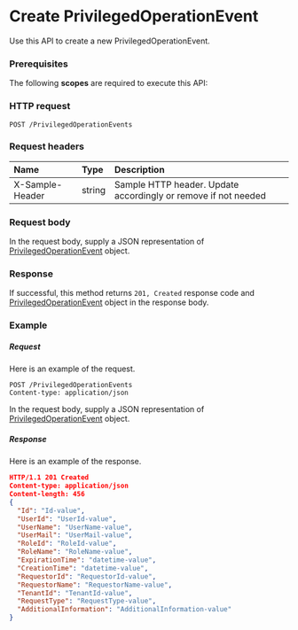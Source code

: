 # Create PrivilegedOperationEvent

Use this API to create a new PrivilegedOperationEvent.
### Prerequisites
The following **scopes** are required to execute this API: 
### HTTP request
<!-- { "blockType": "ignored" } -->
```http
POST /PrivilegedOperationEvents

```
### Request headers
| Name       | Type | Description|
|:---------------|:--------|:----------|
| X-Sample-Header  | string  | Sample HTTP header. Update accordingly or remove if not needed|

### Request body
In the request body, supply a JSON representation of [PrivilegedOperationEvent](../resources/privilegedoperationevent.md) object.


### Response
If successful, this method returns `201, Created` response code and [PrivilegedOperationEvent](../resources/privilegedoperationevent.md) object in the response body.

### Example
##### Request
Here is an example of the request.
<!-- {
  "blockType": "request",
  "name": "create_privilegedoperationevent_from_privilegedoperationevents"
}-->
```http
POST /PrivilegedOperationEvents
Content-type: application/json
```
In the request body, supply a JSON representation of [PrivilegedOperationEvent](../resources/privilegedoperationevent.md) object.
##### Response
Here is an example of the response.
<!-- {
  "blockType": "response",
  "truncated": false,
  "@odata.type": "privilegedoperationevent"
} -->
```json
HTTP/1.1 201 Created
Content-type: application/json
Content-length: 456
{
  "Id": "Id-value",
  "UserId": "UserId-value",
  "UserName": "UserName-value",
  "UserMail": "UserMail-value",
  "RoleId": "RoleId-value",
  "RoleName": "RoleName-value",
  "ExpirationTime": "datetime-value",
  "CreationTime": "datetime-value",
  "RequestorId": "RequestorId-value",
  "RequestorName": "RequestorName-value",
  "TenantId": "TenantId-value",
  "RequestType": "RequestType-value",
  "AdditionalInformation": "AdditionalInformation-value"
}
```

<!-- uuid: 8d6503a2-d9b5-4a07-bd33-458c9bb015f9
2015-10-16 22:29:35 UTC -->
<!-- {
  "type": "#page.annotation",
  "description": "Create PrivilegedOperationEvent",
  "keywords": "",
  "section": "documentation",
  "tocPath": ""
}-->